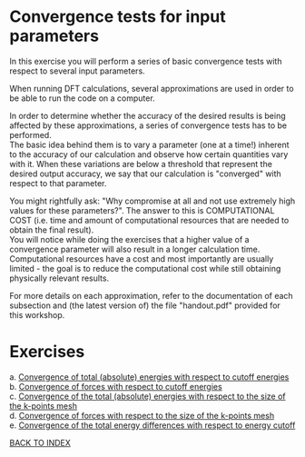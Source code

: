 # Convergence tests for input parameters

In this exercise you will perform a series of basic convergence tests with respect to several input parameters.

When running DFT calculations, several approximations are used in order to be able to run the code on a computer.

In order to determine whether the accuracy of the desired results is being affected by these approximations, a series of convergence tests has to be performed.  
The basic idea behind them is to vary a parameter (one at a time!) inherent to the accuracy of our calculation and observe how certain quantities vary with it. When these variations are below a threshold that represent the desired output accuracy, we say that our calculation is "converged" with respect to that parameter.

You might rightfully ask: "Why compromise at all and not use extremely high values for these parameters?". The answer to this is COMPUTATIONAL COST (i.e. time and amount of computational resources that are needed to obtain the final result).  
You will notice while doing the exercises that a higher value of a convergence parameter will also result in a longer calculation time.
Computational resources have a cost and most importantly are usually limited - the goal is to reduce the computational cost while still obtaining physically relevant results.

For more details on each approximation, refer to the documentation of each subsection and (the latest version of) the file "handout.pdf" provided for this workshop.

# Exercises

  a. [Convergence of total (absolute) energies with respect to cutoff energies](a_ecut_vs_etot/README.md)  
  b. [Convergence of forces with respect to cutoff energies](b_ecut_vs_forces/README.md)  
  c. [Convergence of the total (absolute) energies with respect to the size of the k-points mesh](c_kpt_vs_etot/README.md)  
  d. [Convergence of forces with respect to the size of the k-points mesh](d_kpt_vs_forces/README.md)  
  e. [Convergence of the total energy differences with respect to energy cutoff](e_ecut_vs_ediff/README.md)  

[BACK TO INDEX](../README.md)
